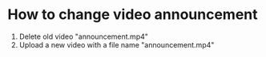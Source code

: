 # How to change video announcement


1. Delete old video "announcement.mp4"
2. Upload a new video with a file name "announcement.mp4"
